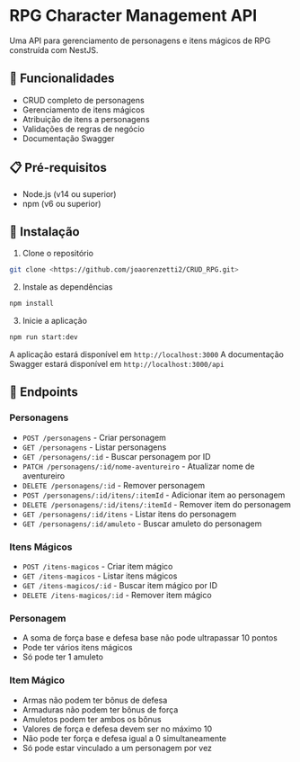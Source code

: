 # RPG Character Management API

Uma API para gerenciamento de personagens e itens mágicos de RPG construída com NestJS.

## 🚀 Funcionalidades

- CRUD completo de personagens
- Gerenciamento de itens mágicos
- Atribuição de itens a personagens
- Validações de regras de negócio
- Documentação Swagger

## 📋 Pré-requisitos

- Node.js (v14 ou superior)
- npm (v6 ou superior)

## 🔧 Instalação

1. Clone o repositório
```bash
git clone <https://github.com/joaorenzetti2/CRUD_RPG.git>
```

2. Instale as dependências
```bash
npm install
```

3. Inicie a aplicação
```bash
npm run start:dev
```

A aplicação estará disponível em `http://localhost:3000`
A documentação Swagger estará disponível em `http://localhost:3000/api`

## 📌 Endpoints

### Personagens
- `POST /personagens` - Criar personagem
- `GET /personagens` - Listar personagens
- `GET /personagens/:id` - Buscar personagem por ID
- `PATCH /personagens/:id/nome-aventureiro` - Atualizar nome de aventureiro
- `DELETE /personagens/:id` - Remover personagem
- `POST /personagens/:id/itens/:itemId` - Adicionar item ao personagem
- `DELETE /personagens/:id/itens/:itemId` - Remover item do personagem
- `GET /personagens/:id/itens` - Listar itens do personagem
- `GET /personagens/:id/amuleto` - Buscar amuleto do personagem

### Itens Mágicos
- `POST /itens-magicos` - Criar item mágico
- `GET /itens-magicos` - Listar itens mágicos
- `GET /itens-magicos/:id` - Buscar item mágico por ID
- `DELETE /itens-magicos/:id` - Remover item mágico

### Personagem
- A soma de força base e defesa base não pode ultrapassar 10 pontos
- Pode ter vários itens mágicos
- Só pode ter 1 amuleto

### Item Mágico
- Armas não podem ter bônus de defesa
- Armaduras não podem ter bônus de força
- Amuletos podem ter ambos os bônus
- Valores de força e defesa devem ser no máximo 10
- Não pode ter força e defesa igual a 0 simultaneamente
- Só pode estar vinculado a um personagem por vez
